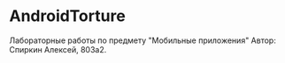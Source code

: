 # AndroidTorture
Лабораторные работы по предмету "Мобильные приложения"
Автор: Спиркин Алексей, 803а2.

